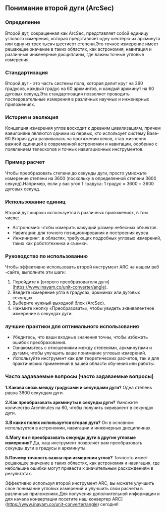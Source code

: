 ## Понимание второй дуги (ArcSec)

### Определение
Второй дуг, сокращенная как ArcSec, представляет собой единицу углового измерения, которая представляет одну шестерю из аркминута или одну из трех тысяч шестисот степени.Это точное измерение имеет решающее значение в таких областях, как астрономия, навигация и различные инженерные дисциплины, где важны точные угловые измерения.

### Стандартизация
Второй дуг - это часть системы пола, которая делит круг на 360 градусов, каждый градус на 60 аркминтов, и каждый аркминут на 60 дуговых секунд.Эта стандартизация позволяет проводить последовательные измерения в различных научных и инженерных приложениях.

### История и эволюция
Концепция измерения углов восходит к древним цивилизациям, причем вавилоняне являются одними из первых, кто использует систему Base-60.Вторая дуга развивалась на протяжении веков, став жизненно важной единицей в современной астрономии и навигации, особенно с появлением телескопов и точных навигационных инструментов.

### Пример расчет
Чтобы преобразовать степени до секунды дуги, просто умножьте измерение степени на 3600 (поскольку в определенной степени 3600 секунд).Например, если у вас угол 1 градуса:
1 градус × 3600 = 3600 дуговых секунд.

### Использование единиц
Второй дуг широко используется в различных приложениях, в том числе:
- Астрономия: чтобы измерить кажущий размер небесных объектов.
- Навигация: для точного позиционирования и построения курса.
- Инжиниринг: в областях, требующих подробных угловых измерений, таких как робототехника и съемки.

### Руководство по использованию
Чтобы эффективно использовать второй инструмент ARC на нашем веб -сайте, выполните эти шаги:
1. Перейдите к [второго преобразователя дуги] (https://www.inayam.co/unit-converter/angle).
2. Введите измерение угла в градусах, аркминах или дуговых секундах.
3. Выберите нужный выходной блок (ArcSec).
4. Нажмите кнопку «Преобразовать», чтобы увидеть эквивалентное измерение в секундах дуги.

### лучшие практики для оптимального использования
- Убедитесь, что ваши входные значения точны, чтобы избежать ошибок преобразования.
- Ознакомьтесь с отношениями между степенями, аркминутами и дугами, чтобы улучшить ваше понимание угловых измерений.
- Используйте инструмент как для теоретических расчетов, так и для практических применений в вашей области обучения или работы.

### Часто задаваемые вопросы (часто задаваемые вопросы)

**1.Какова связь между градусами и секундами дуги?**
Одна степень равна 3600 секундам дуги.

**2.Как преобразовать аркминуты в секунды дуги?**
Умножьте количество Arcminutes на 60, чтобы получить эквивалент в секундах дуги.

**3.В каких полях используется вторая дуга?**
Он в основном используется в астрономии, навигации и инженерных дисциплинах.

**4.Могу ли я преобразовать секунды дуги в другие угловые измерения?**
Да, наш инструмент позволяет вам преобразовать секунды дуги в градусы и аркминуты.

**5.Почему точность важна при измерении углов?**
Точность имеет решающее значение в таких областях, как астрономия и навигация, где небольшие ошибки могут привести к значительным расхождениям в результатах.

Эффективно используя второй инструмент ARC, вы можете улучшить свое понимание угловых измерений и улучшить свои расчеты в различных приложениях.Для получения дополнительной информации и для начала конвертации посетите наш конвертер ARC] (https://www.inayam.co/unit-converter/angle) сегодня!